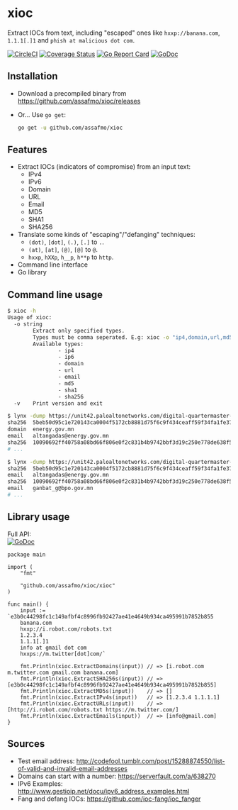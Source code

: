 # xioc

Extract IOCs from text, including "escaped" ones like `hxxp://banana.com`, `1.1.1[.]1` and `phish at malicious dot com`.

[![CircleCI](https://circleci.com/gh/assafmo/xioc.svg?style=shield&circle-token=53b168115c42a883184dd01267d549aed80c2f49)](https://circleci.com/gh/assafmo/xioc)
[![Coverage Status](https://coveralls.io/repos/github/assafmo/xioc/badge.svg?branch=master)](https://coveralls.io/github/assafmo/xioc?branch=master)
[![Go Report Card](https://goreportcard.com/badge/github.com/assafmo/xioc)](https://goreportcard.com/report/github.com/assafmo/xioc)
[![GoDoc](https://godoc.org/github.com/assafmo/xioc/xioc?status.svg)](https://godoc.org/github.com/assafmo/xioc/xioc)

## Installation

- Download a precompiled binary from https://github.com/assafmo/xioc/releases
- Or... Use `go get`:

  ```bash
  go get -u github.com/assafmo/xioc
  ```

## Features

- Extract IOCs (indicators of compromise) from an input text:
  - IPv4
  - IPv6
  - Domain
  - URL
  - Email
  - MD5
  - SHA1
  - SHA256
- Translate some kinds of "escaping"/"defanging" techniques:
  - `(dot)`, `[dot]`, `(.)`, `[.]` to `.`.
  - `(at)`, `[at]`, `(@)`, `[@]` to `@`.
  - `hxxp`, `hXXp`, `h__p`, `h**p` to `http`.
- Command line interface
- Go library

## Command line usage

```bash
$ xioc -h
Usage of xioc:
  -o string
        Extract only specified types.
        Types must be comma seperated. E.g: xioc -o "ip4,domain,url,md5"
        Available types:
                - ip4
                - ip6
                - domain
                - url
                - email
                - md5
                - sha1
                - sha256
  -v    Print version and exit
```

```bash
$ lynx -dump https://unit42.paloaltonetworks.com/digital-quartermaster-scenario-demonstrated-in-attacks-against-the-mongolian-government/ | xioc
sha256  5beb50d95c1e720143ca0004f5172cb8881d75f6c9f434ceaff59f34fa1fe378
domain  energy.gov.mn
email   altangadas@energy.gov.mn
sha256  10090692ff40758a08bd66f806e0f2c831b4b9742bbf3d19c250e778de638f57
# ...
```

```bash
$ lynx -dump https://unit42.paloaltonetworks.com/digital-quartermaster-scenario-demonstrated-in-attacks-against-the-mongolian-government/ | xioc -o email,sha256
sha256  5beb50d95c1e720143ca0004f5172cb8881d75f6c9f434ceaff59f34fa1fe378
email   altangadas@energy.gov.mn
sha256  10090692ff40758a08bd66f806e0f2c831b4b9742bbf3d19c250e778de638f57
email   ganbat_g@bpo.gov.mn
# ...
```

## Library usage

Full API:  
[![GoDoc](https://godoc.org/github.com/assafmo/xioc/xioc?status.svg)](https://godoc.org/github.com/assafmo/xioc/xioc)

```golang
package main

import (
	"fmt"

	"github.com/assafmo/xioc/xioc"
)

func main() {
	input := `e3b0c44298fc1c149afbf4c8996fb92427ae41e4649b934ca495991b7852b855
	banana.com
	hxxp://i.robot.com/robots.txt
	1.2.3.4
	1.1.1[.]1
	info at gmail dot com
	hxxps://m.twitter[dot]com/`

	fmt.Println(xioc.ExtractDomains(input)) // => [i.robot.com m.twitter.com gmail.com banana.com]
	fmt.Println(xioc.ExtractSHA256s(input)) // => [e3b0c44298fc1c149afbf4c8996fb92427ae41e4649b934ca495991b7852b855]
	fmt.Println(xioc.ExtractMD5s(input))    // => []
	fmt.Println(xioc.ExtractIPv4s(input))   // => [1.2.3.4 1.1.1.1]
	fmt.Println(xioc.ExtractURLs(input))    // => [http://i.robot.com/robots.txt https://m.twitter.com/]
	fmt.Println(xioc.ExtractEmails(input))  // => [info@gmail.com]
}
```

## Sources

- Test email address: http://codefool.tumblr.com/post/15288874550/list-of-valid-and-invalid-email-addresses
- Domains can start with a number: https://serverfault.com/a/638270
- IPv6 Examples: http://www.gestioip.net/docu/ipv6_address_examples.html
- Fang and defang IOCs: https://github.com/ioc-fang/ioc_fanger
